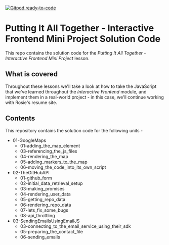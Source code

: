 [![Gitpod ready-to-code](https://img.shields.io/badge/Gitpod-ready--to--code-blue?logo=gitpod)](https://gitpod.io/#https://github.com/Code-Institute-Solutions/InteractiveFrontendDevelopment-Resume)

# Putting It All Together - Interactive Frontend Mini Project Solution Code

This repo contains the solution code for the *Putting It All Together - Interactive Frontend Mini Project* lesson.

## What is covered
Throughout these lessons we'll take a look at how to take the JavaScript that we've learned throughout the *Interactive Frontend* module, and implement them in a real-world project - in this case, we'll continue working with Rosie's resume site.

## Contents
This repository contains the solution code for the following units -
  - 01-GoogleMaps
    - 01-adding_the_map_element
    - 03-referencing_the_js_files
    - 04-rendering_the_map
    - 05-adding_markers_to_the_map
    - 06-moving_the_code_into_its_own_script
  - 02-TheGitHubAPI
    - 01-github_form
    - 02-initial_data_retrieval_setup
    - 03-making_promises
    - 04-rendering_user_data
    - 05-getting_repo_data
    - 06-rendering_repo_data
    - 07-lets_fix_some_bugs
    - 08-api_throttling
  - 03-SendingEmailsUsingEmailJS
    - 03-connecting_to_the_email_service_using_their_sdk
    - 05-preparing_the_contact_file
    - 06-sending_emails